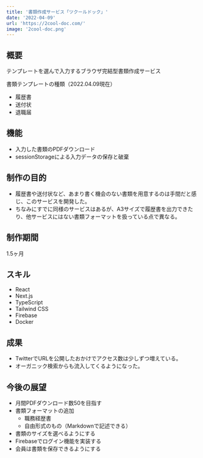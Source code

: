 ```yaml
---
title: '書類作成サービス「ツクールドック」'
date: '2022-04-09'
url: 'https://2cool-doc.com/'
image: '2cool-doc.png'
---
```


## 概要
テンプレートを選んで入力するブラウザ完結型書類作成サービス  

書類テンプレートの種類（2022.04.09現在）  

* 履歴書
* 送付状
* 退職届

## 機能
* 入力した書類のPDFダウンロード
* sessionStorageによる入力データの保存と破棄

## 制作の目的
* 履歴書や送付状など、あまり書く機会のない書類を用意するのは手間だと感じ、このサービスを開発した。
* ちなみにすでに同様のサービスはあるが、A3サイズで履歴書を出力できたり、他サービスにはない書類フォーマットを扱っている点で異なる。

## 制作期間
1.5ヶ月

## スキル
* React
* Next.js
* TypeScript
* Tailwind CSS
* Firebase
* Docker

## 成果
* TwitterでURLを公開したおかけでアクセス数は少しずつ増えている。
* オーガニック検索からも流入してくるようになった。

## 今後の展望
* 月間PDFダウンロード数50を目指す
* 書類フォーマットの追加
  * 職務経歴書
  * 自由形式のもの（Markdownで記述できる）
* 書類のサイズを選べるようにする
* Firebaseでログイン機能を実装する
* 会員は書類を保存できるようにする
